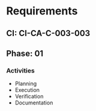# Requirements

## CI: CI-CA-C-003-003
## Phase: 01

### Activities
- Planning
- Execution
- Verification
- Documentation
